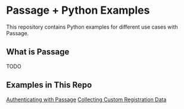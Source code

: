 # Passage + Python Examples

This repository contains Python examples for different use cases 
with Passage. 

## What is Passage

TODO

## Examples in This Repo

[Authenticating with Passage](01-Login-Flask/README.md)
[Collecting Custom Registration Data](02-Custom-Registration/README.md)
